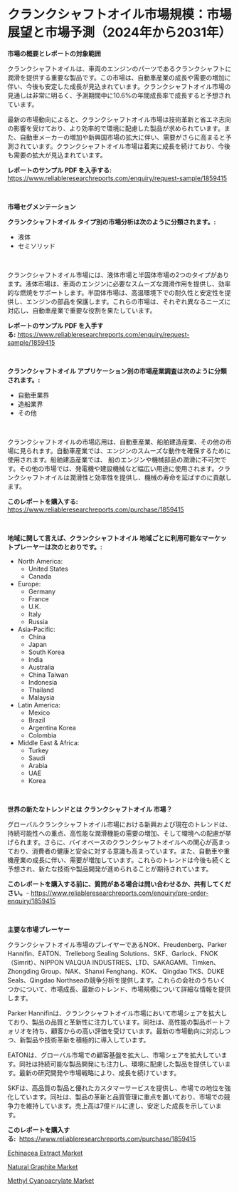 <p><h1>クランクシャフトオイル市場規模：市場展望と市場予測（2024年から2031年）</h1></p><p><strong>市場の概要とレポートの対象範囲</strong></p>
<p><p>クランクシャフトオイルは、車両のエンジンのパーツであるクランクシャフトに潤滑を提供する重要な製品です。この市場は、自動車産業の成長や需要の増加に伴い、今後も安定した成長が見込まれています。クランクシャフトオイル市場の見通しは非常に明るく、予測期間中に10.6%の年間成長率で成長すると予想されています。</p><p>最新の市場動向によると、クランクシャフトオイル市場は技術革新と省エネ志向の影響を受けており、より効率的で環境に配慮した製品が求められています。また、自動車メーカーの増加や新興国市場の拡大に伴い、需要がさらに高まると予測されています。クランクシャフトオイル市場は着実に成長を続けており、今後も需要の拡大が見込まれています。</p></p>
<p><strong>レポートのサンプル PDF を入手する:</strong> <a href="https://www.reliableresearchreports.com/enquiry/request-sample/1859415">https://www.reliableresearchreports.com/enquiry/request-sample/1859415</a></p>
<p>&nbsp;</p>
<p><strong>市場セグメンテーション</strong></p>
<p><strong>クランクシャフトオイル タイプ別の市場分析は次のように分類されます。:</strong></p>
<p><ul><li>液体</li><li>セミソリッド</li></ul></p>
<p>&nbsp;</p>
<p><p>クランクシャフトオイル市場には、液体市場と半固体市場の2つのタイプがあります。液体市場は、車両のエンジンに必要なスムーズな潤滑作用を提供し、効率的な燃焼をサポートします。半固体市場は、高温環境下での耐久性と安定性を提供し、エンジンの部品を保護します。これらの市場は、それぞれ異なるニーズに対応し、自動車産業で重要な役割を果たしています。</p></p>
<p><strong>レポートのサンプル PDF を入手する:</strong>&nbsp;<a href="https://www.reliableresearchreports.com/enquiry/request-sample/1859415">https://www.reliableresearchreports.com/enquiry/request-sample/1859415</a></p>
<p>&nbsp;</p>
<p><strong> クランクシャフトオイル アプリケーション別の市場産業調査は次のように分類されます。:</strong></p>
<p><ul><li>自動車業界</li><li>造船業界</li><li>その他</li></ul></p>
<p>&nbsp;</p>
<p><p>クランクシャフトオイルの市場応用は、自動車産業、船舶建造産業、その他の市場に見られます。自動車産業では、エンジンのスムーズな動作を確保するために使用されます。船舶建造産業では、 船のエンジンや機械部品の潤滑に不可欠です。その他の市場では、発電機や建設機械など幅広い用途に使用されます。クランクシャフトオイルは潤滑性と効率性を提供し、機械の寿命を延ばすのに貢献します。</p></p>
<p><strong>このレポートを購入する:</strong>&nbsp; <a href="https://www.reliableresearchreports.com/purchase/1859415">https://www.reliableresearchreports.com/purchase/1859415</a></p>
<p>&nbsp;</p>
<p><strong>地域に関して言えば、クランクシャフトオイル 地域ごとに利用可能なマーケットプレーヤーは次のとおりです。:</strong></p>
<p><ul>
    <li>
        North America:
        <ul>
            <li>United States</li>
            <li>Canada</li>
        </ul>
    </li>
    <li>
        Europe:
        <ul>
            <li>Germany</li>
            <li>France</li>
            <li>U.K.</li>
            <li>Italy</li>
            <li>Russia</li>
        </ul>
    </li>
    <li>
        Asia-Pacific:
        <ul>
            <li>China</li>
            <li>Japan</li>
            <li>South Korea</li>
            <li>India</li>
            <li>Australia</li>
            <li>China Taiwan</li>
            <li>Indonesia</li>
            <li>Thailand</li>
            <li>Malaysia</li>
        </ul>
    </li>
    <li>
        Latin America:
        <ul>
            <li>Mexico</li>
            <li>Brazil</li>
            <li>Argentina Korea</li>
            <li>Colombia</li>
        </ul>
    </li>
    <li>
        Middle East & Africa:
        <ul>
            <li>Turkey</li>
            <li>Saudi</li>
            <li>Arabia</li>
            <li>UAE</li>
            <li>Korea</li>
        </ul>
    </li>
    </ul></p>
<p>&nbsp;</p>
<p><strong>世界の新たなトレンドとは クランクシャフトオイル 市場？</strong></p>
<p><p>グローバルクランクシャフトオイル市場における新興および現在のトレンドは、持続可能性への重点、高性能な潤滑機能の需要の増加、そして環境への配慮が挙げられます。さらに、バイオベースのクランクシャフトオイルへの関心が高まっており、消費者の健康と安全に対する意識も高まっています。また、自動車や重機産業の成長に伴い、需要が増加しています。これらのトレンドは今後も続くと予想され、新たな技術や製品開発が進められることが期待されています。</p></p>
<p><strong>このレポートを購入する前に、質問がある場合は問い合わせるか、共有してください。</strong>- <a href="https://www.reliableresearchreports.com/enquiry/pre-order-enquiry/1859415">https://www.reliableresearchreports.com/enquiry/pre-order-enquiry/1859415</a></p>
<p>&nbsp;</p>
<p><strong>主要な市場プレーヤー</strong></p>
<p><p>クランクシャフトオイル市場のプレイヤーであるNOK、Freudenberg、Parker Hannifin、EATON、Trelleborg Sealing Solutions、SKF、Garlock、FNOK（Simrit）、NIPPON VALQUA INDUSTRIES、LTD、SAKAGAMI、Timken、Zhongding Group、NAK、Shanxi Fenghang、KOK、 Qingdao TKS、DUKE Seals、Qingdao Northseaの競争分析を提供します。これらの会社のうちいくつかについて、市場成長、最新のトレンド、市場規模について詳細な情報を提供します。</p><p>Parker Hannifinは、クランクシャフトオイル市場において市場シェアを拡大しており、製品の品質と革新性に注力しています。同社は、高性能の製品ポートフォリオを持ち、顧客からの高い評価を受けています。最新の市場動向に対応しつつ、新製品や技術革新を積極的に導入しています。</p><p>EATONは、グローバル市場での顧客基盤を拡大し、市場シェアを拡大しています。同社は持続可能な製品開発にも注力し、環境に配慮した製品を提供しています。最新の研究開発や市場戦略により、成長を続けています。</p><p>SKFは、高品質の製品と優れたカスタマーサービスを提供し、市場での地位を強化しています。同社は、製品の革新と品質管理に重点を置いており、市場での競争力を維持しています。売上高は7億ドルに達し、安定した成長を示しています。</p></p>
<p><strong>このレポートを購入する:</strong>&nbsp;&nbsp;<a href="https://www.reliableresearchreports.com/purchase/1859415">https://www.reliableresearchreports.com/purchase/1859415</a></p>
<p><p><a href="https://github.com/Sarissaschmalingtr6fz2739/Market-Research-Report-List-1/blob/main/echinacea-extract-market.md">Echinacea Extract Market</a></p><p><a href="https://github.com/jj19131/Market-Research-Report-List-1/blob/main/natural-graphite-market.md">Natural Graphite Market</a></p><p><a href="https://github.com/jodemen/Market-Research-Report-List-1/blob/main/methyl-cyanoacrylate-market.md">Methyl Cyanoacrylate Market</a></p></p>